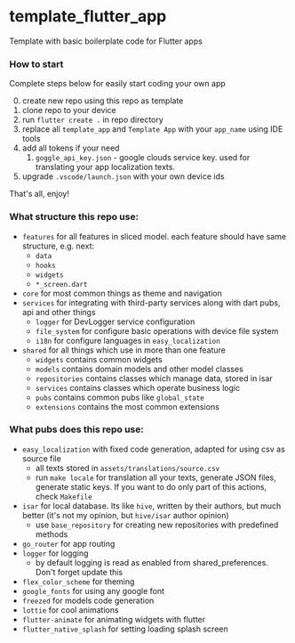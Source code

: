 # template_flutter_app

Template with basic boilerplate code for Flutter apps

### How to start

Complete steps below for easily start coding your own app

0. create new repo using this repo as template
1. clone repo to your device
2. run `flutter create .` in repo directory
3. replace all `template_app` and `Template App` with your `app_name` using IDE tools
4. add all tokens if your need
   1. `goggle_api_key.json` - google clouds service key. used for translating your app localization texts.
5. upgrade `.vscode/launch.json` with your own device ids

That's all, enjoy!

### What structure this repo use:

- `features` for all features in sliced model. each feature should have same structure, e.g. next:
  - `data`
  - `hooks`
  - `widgets`
  - `*_screen.dart`
- `core` for most common things as theme and navigation
- `services` for integrating with third-party services along with dart pubs, api and other things
  - `logger` for DevLogger service configuration
  - `file_system` for configure basic operations with device file system
  - `i18n` for configure languages in `easy_localization`
- `shared` for all things which use in more than one feature
  - `widgets` contains common widgets
  - `models` contains domain models and other model classes
  - `repositories` contains classes which manage data, stored in isar
  - `services` contains classes which operate business logic
  - `pubs` contains common pubs like `global_state`
  - `extensions` contains the most common extensions

### What pubs does this repo use:

- `easy_localization` with fixed code generation, adapted for using csv as source file
  - all texts stored in `assets/translations/source.csv`
  - run `make locale` for translation all your texts, generate JSON files, generate static keys. If you want to do only part of this actions, check `Makefile`
- `isar` for local database. Its like `hive`, written by their authors, but much better (it's not my opinion, but `hive/isar` author opinion)
  - use `base_repository` for creating new repositories with predefined methods
- `go_router` for app routing
- `logger` for logging
  - by default logging is read as enabled from shared_preferences. Don't forget update this
- `flex_color_scheme` for theming
- `google_fonts` for using any google font
- `freezed` for models code generation
- `lottie` for cool animations
- `flutter-animate` for animating widgets with flutter
- `flutter_native_splash` for setting loading splash screen
